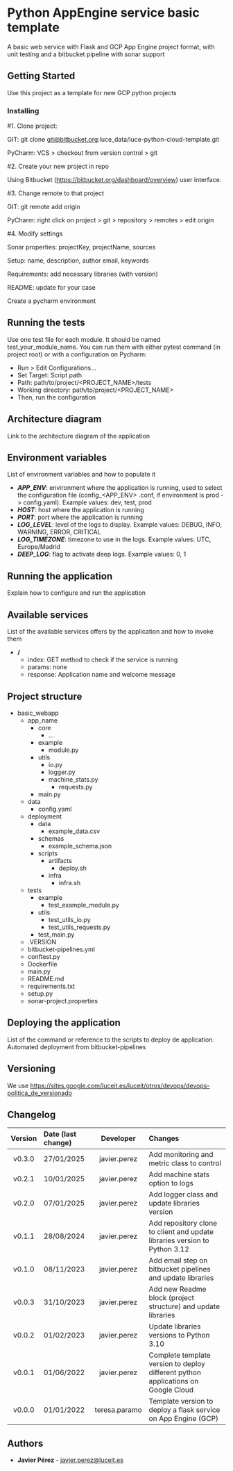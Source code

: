 # Python AppEngine service basic template

A basic web service with Flask and GCP App Engine project format, with unit testing and a bitbucket pipeline with sonar
support

## Getting Started

Use this project as a template for new GCP python projects

### Installing

#1. Clone project:

GIT: git clone git@bitbucket.org:luce_data/luce-python-cloud-template.git

PyCharm: VCS > checkout from version control > git

#2. Create your new project in repo

Using Bitbucket (https://bitbucket.org/dashboard/overview) user interface.

#3. Change remote to that project

GIT: git remote add origin <server>

PyCharm: right click on project > git > repository > remotes > edit origin

#4. Modify settings

Sonar properties: projectKey, projectName, sources

Setup: name, description, author email, keywords

Requirements: add necessary libraries (with version)

README: update for your case

Create a pycharm environment

## Running the tests

Use one test file for each module. It should be named test_your_module_name. You can run them with either pytest
command (in project root) or with a configuration on Pycharm:

- Run > Edit Configurations...
- Set Target: Script path
- Path: path/to/project/<PROJECT_NAME>/tests
- Working directory: path/to/project/<PROJECT_NAME>
- Then, run the configuration

## Architecture diagram

Link to the architecture diagram of the application

## Environment variables

List of environment variables and how to populate it

- ***APP_ENV***: environment where the application is running, used to select the configuration file (config_<APP_ENV>
  .conf, if environment is prod -> config.yaml). Example values: dev, test, prod
- ***HOST***: host where the application is running
- ***PORT***: port where the application is running
- ***LOG_LEVEL***: level of the logs to display. Example values: DEBUG, INFO, WARNING, ERROR, CRITICAL
- ***LOG_TIMEZONE***: timezone to use in the logs. Example values: UTC, Europe/Madrid
- ***DEEP_LOG***: flag to activate deep logs. Example values: 0, 1

## Running the application

Explain how to configure and run the application

## Available services

List of the available services offers by the application and how to invoke them

- **/**
    - index: GET method to check if the service is running
    - params: none
    - response: Application name and welcome message

## Project structure

- basic_webapp
    - app_name
        - core
            - ...
        - example
            - module.py
        - utils
            - io.py
          - logger.py
          - machine_stats.py
            - requests.py
        - main.py
    - data
        - config.yaml
    - deployment
        - data
            - example_data.csv
        - schemas
            - example_schema.json
        - scripts
            - artifacts
                - deploy.sh
            - infra
                - infra.sh
    - tests
        - example
            - test_example_module.py
        - utils
            - test_utils_io.py
            - test_utils_requests.py
        - test_main.py
    - .VERSION
    - bitbucket-pipelines.yml
    - conftest.py
    - Dockerfile
    - main.py
    - README.md
    - requirements.txt
    - setup.py
    - sonar-project.properties

## Deploying the application

List of the command or reference to the scripts to deploy de application. Automated deployment from bitbucket-pipelines

## Versioning

We use https://sites.google.com/luceit.es/luceit/otros/devops/devops-politica_de_versionado

## Changelog

| Version | Date (last change) |   Developer   | Changes                                                                           |
|:-------:|:-------------------|:-------------:|:----------------------------------------------------------------------------------|
| v0.3.0  | 27/01/2025         | javier.perez  | Add monitoring and metric class to control                                        |
| v0.2.1  | 10/01/2025         | javier.perez  | Add machine stats option to logs                                                  |
| v0.2.0  | 07/01/2025         | javier.perez  | Add logger class and update libraries version                                     |
| v0.1.1  | 28/08/2024         | javier.perez  | Add repository clone to client and update libraries version to Python 3.12        |
| v0.1.0  | 08/11/2023         | javier.perez  | Add email step on bitbucket pipelines and update libraries                        |
| v0.0.3  | 31/10/2023         | javier.perez  | Add new Readme block (project structure) and update libraries                     |
| v0.0.2  | 01/02/2023         | javier.perez  | Update libraries versions to Python 3.10                                          |
| v0.0.1  | 01/06/2022         | javier.perez  | Complete template version to deploy different python applications on Google Cloud |
| v0.0.0  | 01/01/2022         | teresa.paramo | Template version to deploy a flask service on App Engine (GCP)                    |

## Authors

* **Javier Pérez** - javier.perez@luceit.es
